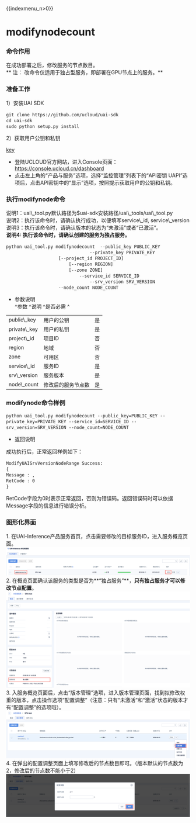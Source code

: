 {{indexmenu_n>0}}

# modifynodecount

### 命令作用

在[](/ai/uai-inference/use/oplist/deploydocker)成功部署之后，修改服务的节点数目。  
\*\* 注： 改命令仅适用于独占型服务，即部署在GPU节点上的服务。\*\*

### 准备工作

1）安装UAI SDK

    git clone https://github.com/ucloud/uai-sdk
    cd uai-sdk
    sudo python setup.py install

2）获取用户公钥和私钥

[key](/ai/uai-inference/base/key)

  - 登陆UCLOUD官方网站，进入Console页面：<https://console.ucloud.cn/dashboard>
  - 点击左上角的“产品与服务”选项，选择“监控管理”列表下的“API密钥
    UAPI”选项后，点击API密钥中的“显示”选项，按照提示获取用户的公钥和私钥。

### 执行modifynode命令

说明1：uai\\\_tool.py默认路径为$uai-sdk安装路径/uai\\\_tools/uai\\\_tool.py  
说明2：执行该命令时，请确认[](/ai/uai-inference/use/oplist/deploydocker)执行成功，以便填写service\\\_id,
service\\\_version  
说明3：执行该命令时，请确认版本的状态为“未激活”或者“已激活”。  
**说明4: 执行该命令时，请确认创建的服务为独占服务。**  

    python uai_tool.py modifynodecount  --public_key PUBLIC_KEY
                                    --private_key PRIVATE_KEY
                        [--project_id PROJECT_ID]
                            [--region REGION]
                            [--zone ZONE]
                                --service_id SERVICE_ID
                                    --srv_version SRV_VERSION
                        --node_count NODE_COUNT

  - 参数说明  
    ^参数 ^说明 ^是否必需 ^

|                |           |   |
| -------------- | --------- | - |
| public\\\_key  | 用户的公钥     | 是 |
| private\\\_key | 用户的私钥     | 是 |
| project\\\_id  | 项目ID      | 否 |
| region         | 地域        | 否 |
| zone           | 可用区       | 否 |
| service\\\_id  | 服务ID      | 是 |
| srv\\\_version | 服务版本      | 是 |
| node\\\_count  | 修改后的服务节点数 | 是 |

### modifynode命令样例

    python uai_tool.py modifynodecount --public_key=PUBLIC_KEY --private_key=PRIVATE_KEY --service_id=SERVICE_ID --srv_version=SRV_VERSION --node_count=NODE_COUNT

  - 返回说明

成功执行后，正常返回样例如下：

    ModifyUAISrvVersionNodeRange Success:
    {
    Message : ,
    RetCode : 0
    }

RetCode字段为0时表示正常返回，否则为错误码。返回错误码时可以依据Message字段的信息进行错误分析。

### 图形化界面

1\. 在UAI-Inference产品服务首页，点击需要修改的目标服务ID，进入服务概览页面。
![](/images/use/oplist/modifynodecount/modifynode0.png) 2.
在概览页面确认该服务的类型是否为**“独占服务”**，**只有独占服务才可以修改节点配置**。  
![](/images/use/oplist/modifynodecount/modifynode1.png) 3.
入服务概览页面后，点击“版本管理”选项，进入版本管理页面，找到拟修改权重的版本，点击操作选项“配置调整”（注意：只有“未激活”和“激活”状态的版本才有“配置调整”的选项哦）。  
![](/images/use/oplist/modifynodecount/modifynode2.png) 4.
在弹出的配置调整页面上填写修改后的节点数目即可。（版本默认的节点数为2，修改后的节点数不能小于2）
![](/images/use/oplist/modifynodecount/modifynode3.png)
